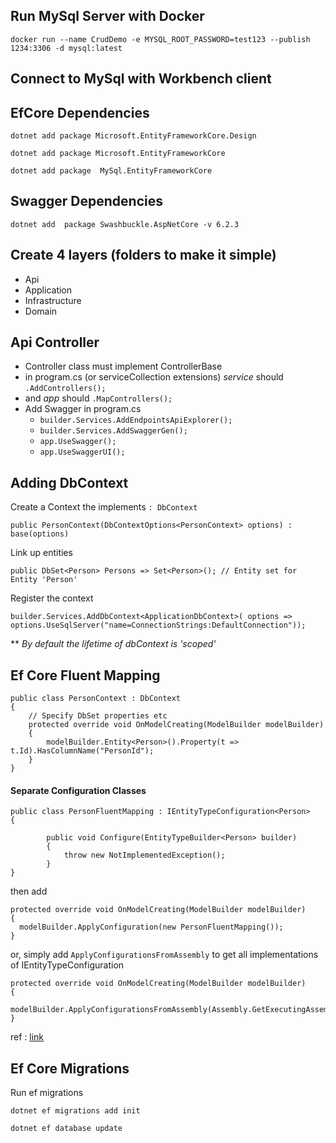 <h2>Run MySql Server with Docker</h2>

`docker run --name CrudDemo -e MYSQL_ROOT_PASSWORD=test123 --publish 1234:3306 -d mysql:latest`

<h2>Connect to MySql with Workbench client</h2>



<h2>EfCore Dependencies</h2>

``dotnet add package Microsoft.EntityFrameworkCore.Design``

``dotnet add package Microsoft.EntityFrameworkCore``

``dotnet add package  MySql.EntityFrameworkCore``

<h2>Swagger Dependencies</h2>

`dotnet add  package Swashbuckle.AspNetCore -v 6.2.3`

<h2>Create 4 layers (folders to make it simple)</h2>

- Api
- Application
- Infrastructure
- Domain

<h2>Api Controller</h2>

- Controller class must implement ControllerBase
- in program.cs (or serviceCollection extensions) *service* should `.AddControllers();`
- and *app* should `.MapControllers();`
- Add Swagger in program.cs 
    - `builder.Services.AddEndpointsApiExplorer();` 
    - `builder.Services.AddSwaggerGen();`
    - `app.UseSwagger();`
    - `app.UseSwaggerUI();`

<h2>Adding DbContext</h2>

Create a Context the implements `: DbContext`

`public PersonContext(DbContextOptions<PersonContext> options) : base(options)`

Link up entities

`public DbSet<Person> Persons => Set<Person>(); // Entity set for Entity 'Person'`

Register the context

``
builder.Services.AddDbContext<ApplicationDbContext>(
options => options.UseSqlServer("name=ConnectionStrings:DefaultConnection"));
``

** *By default the lifetime of dbContext is 'scoped'*


<h2>Ef Core Fluent Mapping</h2>

```
public class PersonContext : DbContext
{
    // Specify DbSet properties etc
    protected override void OnModelCreating(ModelBuilder modelBuilder)
    {
        modelBuilder.Entity<Person>().Property(t => t.Id).HasColumnName("PersonId");
    }
}
```

#### Separate Configuration Classes

```
public class PersonFluentMapping : IEntityTypeConfiguration<Person>
{

        public void Configure(EntityTypeBuilder<Person> builder)
        {
            throw new NotImplementedException();
        }
}
```

then add
```
protected override void OnModelCreating(ModelBuilder modelBuilder)
{
  modelBuilder.ApplyConfiguration(new PersonFluentMapping());
}
```

or, simply add `ApplyConfigurationsFromAssembly` to get all implementations of IEntityTypeConfiguration

```
protected override void OnModelCreating(ModelBuilder modelBuilder)
{
  modelBuilder.ApplyConfigurationsFromAssembly(Assembly.GetExecutingAssembly());
}
```

ref : [link](https://www.learnentityframeworkcore.com/configuration/fluent-api)


<h2>Ef Core Migrations</h2>

Run ef migrations

`dotnet ef migrations add init`

`dotnet ef database update`